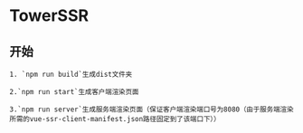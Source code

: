 # TowerSSR
## 开始
    1. `npm run build`生成dist文件夹
  
    2.`npm run start`生成客户端渲染页面
  
    3.`npm run server`生成服务端渲染页面（保证客户端渲染端口号为8080（由于服务端渲染所需的vue-ssr-client-manifest.json路径固定到了该端口下））
  
